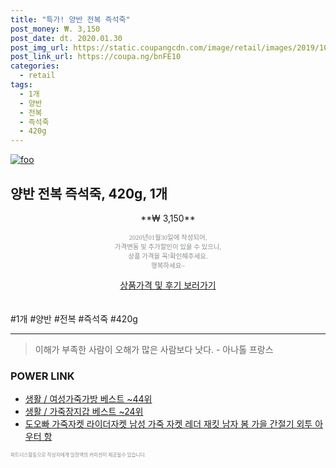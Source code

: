 ```yaml
--- 
title: "특가! 양반 전복 즉석죽" 
post_money: ₩. 3,150 
post_date: dt. 2020.01.30 
post_img_url: https://static.coupangcdn.com/image/retail/images/2019/10/23/23/4/7031f9de-a28f-43e6-989e-f1e1355a5713.jpg 
post_link_url: https://coupa.ng/bnFE10 
categories: 
  - retail 
tags: 
  - 1개 
  - 양반 
  - 전복 
  - 즉석죽 
  - 420g 
--- 
```

[![foo](https://static.coupangcdn.com/image/retail/images/2019/10/23/23/4/7031f9de-a28f-43e6-989e-f1e1355a5713.jpg)](https://coupa.ng/bnFE10) 

## 양반 전복 즉석죽, 420g, 1개 
<p style="text-align: center;">**₩ 3,150**</p> 
<p style="text-align: center;"><span style="color: #898c8f; font-family: Georgia,Times,serif; font-size: 0.75em;">2020년01월30일에 작성되어, <br>가격변동 및 추가할인이 있을 수 있으니,<br> 상품 가격을 꼭!확인해주세요.<br>행복하세요~</span> 
</p>	 
<div markdown="0" style="text-align: center;"><a href="https://coupa.ng/bnFE10" class="btn btn--success">상품가격 및 후기 보러가기</a></div> 
<br><br> 
  #1개 #양반 #전복 #즉석죽 #420g 
<hr> 

> 이해가 부족한 사람이 오해가 많은 사람보다 낫다. - 아나톨 프랑스 


### POWER LINK

* <a href="https://blog.naver.com/santokki14/221787130725" target="_blank">생활 / 여성가죽가방 베스트 ~44위</a>
* <a href="https://blog.naver.com/santokki14/221785640130" target="_blank">생활 / 가죽장지갑 베스트 ~24위</a>
* <a href="https://blog.naver.com/fasyy4321/221789970861" target="_blank">도오빠 가죽자켓 라이더자켓 남성 가죽 자켓 레더 재킷 남자 봄 가을 간절기 외투 아우터 항</a>

<span style="color: #898c8f; font-family: Georgia,Times,serif; font-size: 0.55em;">파트너스활동으로 작성자에게 일정액의 커미션이 제공될수 있습니다.</span> 
